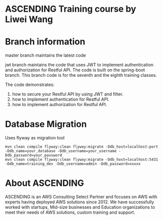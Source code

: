 # ASCENDING Training course by Liwei Wang

# Branch information

master branch maintains the latest code

jwt branch maintains the code that uses JWT to implement authentication and authorization for Restful API. The code is built on the spring-boot branch. This branch code is for the seventh and the eighth training classes.

The code demonstrates:
1. how to secure your Restful API by using JWT and filter.
2. how to implement authentication for Restful API.
3. how to implement authorization for Restful API.

# Database Migration

Uses flyway as migration tool


    mvn clean compile flyway:clean flyway:migrate -Ddb_host=localhost:port -Ddb_name=your_database -Ddb_username=your_username -Ddb_password=your_password
    mvn clean compile flyway:clean flyway:migrate -Ddb_host=localhost:5431 -Ddb_name=training_dev -Ddb_username=admin -Ddb_password=xxxxx

# About ASCENDING

ASCENDING is an AWS Consulting Select Partner and focuses on AWS with experts having deployed AWS solutions since 2012. We have successfully worked with startups, Mid-size businesses and Education organizations to meet their needs of AWS solutions, custom training and support.

